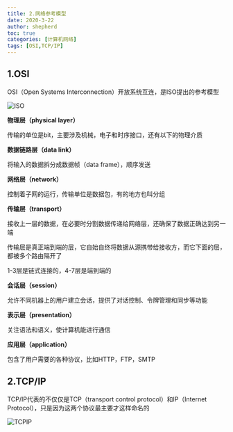 ```yaml
---
title: 2.网络参考模型
date: 2020-3-22
author: shepherd
toc: true
categories: [计算机网络]
tags: [OSI,TCP/IP]
---
```


## 1.OSI

OSI（Open Systems Interconnection）开放系统互连，是ISO提出的参考模型

![ISO](https://cdn.jsdelivr.net/gh/shepherdev/blog_image/article/2020/ISO.png)

<!-- more -->

**物理层（physical layer）**

传输的单位是bit，主要涉及机械，电子和时序接口，还有以下的物理介质

**数据链路层（data link）**

将输入的数据拆分成数据帧（data frame），顺序发送

**网络层（network）**

控制着子网的运行，传输单位是数据包，有的地方也叫分组

**传输层（transport）**

接收上一层的数据，在必要时分割数据传递给网络层，还确保了数据正确达到另一端

传输层是真正端到端的层，它自始自终将数据从源携带给接收方，而它下面的层，都被多个路由隔开了

1-3层是链式连接的，4-7层是端到端的

**会话层（session）**

允许不同机器上的用户建立会话，提供了对话控制、令牌管理和同步等功能

**表示层（presentation）**

关注语法和语义，使计算机能进行通信

**应用层（application）**

包含了用户需要的各种协议，比如HTTP，FTP，SMTP

## 2.TCP/IP

TCP/IP代表的不仅仅是TCP（transport control protocol）和IP（Internet Protocol），只是因为这两个协议最主要才这样命名的

![TCPIP](https://cdn.jsdelivr.net/gh/shepherdev/blog_image/article/2020/TCPIP.png)
